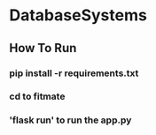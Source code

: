 # DatabaseSystems
## How To Run
### pip install -r requirements.txt
### cd to fitmate
### 'flask run' to run the app.py
